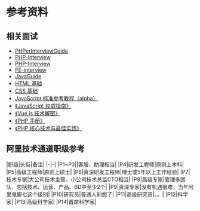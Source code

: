 # 参考资料

## 相关面试
- [PHPerInterviewGuide](https://github.com/todayqq/PHPerInterviewGuide/blob/master/php.md)
- [PHP-Interview](https://github.com/wudi/PHP-Interview-Best-Practices-in-China)
- [PHP-Interview](https://github.com/xianyunyh/PHP-Interview)
- [FE-interview](https://github.com/qiu-deqing/FE-interview)
- [JavaGuide](https://github.com/Snailclimb/JavaGuide)
- [HTML 基础](http://www.runoob.com/html/html-tutorial.html)
- [CSS 基础](http://www.runoob.com/css/css-tutorial.html)
- [JavaScript 标准参考教程（alpha）](https://wangdoc.com/javascript/)
- [《JavaScript 权威指南》]()
- [《Vue.js 技术解密》](https://ustbhuangyi.github.io/vue-analysis/)
- [《PHP 手册》](http://php.net/manual/zh/)
- [《PHP 核心技术与最佳实践》]()

## 阿里技术通道职级参考

|职级|头衔|备注|
|-|-|
|P1~P3||客服、助理相当|
|P4|研发工程师|原则上本科|
|P5|高级工程师|原则上硕士|
|P6|资深研发工程师|博士或5年以上工作经验|
|P7|技术专家|大公司技术主管，小公司技术总监CTO相当|
|P8|高级专家|管理多团队，包括技术、运营、产品、BD中至少2个|
|P9|资深专家|没有机遇很难，当年阿里鬼脚七这个级别|
|P10|研究员|普通人别想了|
|P11|高级研究员|。。|
|P12|科学家|
|P13|高级科学家|
|P14|首席科学家|